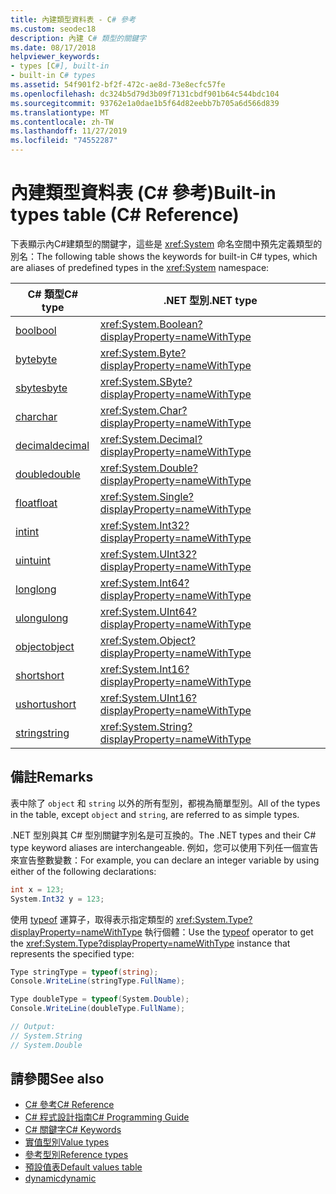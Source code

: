 ```yaml
---
title: 內建類型資料表 - C# 參考
ms.custom: seodec18
description: 內建 C# 類型的關鍵字
ms.date: 08/17/2018
helpviewer_keywords:
- types [C#], built-in
- built-in C# types
ms.assetid: 54f901f2-bf2f-472c-ae8d-73e8ecfc57fe
ms.openlocfilehash: dc324b5d79d3b09f7131cbdf901b64c544bdc104
ms.sourcegitcommit: 93762e1a0dae1b5f64d82eebb7b705a6d566d839
ms.translationtype: MT
ms.contentlocale: zh-TW
ms.lasthandoff: 11/27/2019
ms.locfileid: "74552287"
---
```

# <a name="built-in-types-table-c-reference"></a><span data-ttu-id="1f495-103">內建類型資料表 (C# 參考)</span><span class="sxs-lookup"><span data-stu-id="1f495-103">Built-in types table (C# Reference)</span></span>

<span data-ttu-id="1f495-104">下表顯示內C#建類型的關鍵字，這些是 <xref:System> 命名空間中預先定義類型的別名：</span><span class="sxs-lookup"><span data-stu-id="1f495-104">The following table shows the keywords for built-in C# types, which are aliases of predefined types in the <xref:System> namespace:</span></span>

|<span data-ttu-id="1f495-105">C# 類型</span><span class="sxs-lookup"><span data-stu-id="1f495-105">C# type</span></span>|<span data-ttu-id="1f495-106">.NET 型別</span><span class="sxs-lookup"><span data-stu-id="1f495-106">.NET type</span></span>|  
|--------------|-------------------------|  
|[<span data-ttu-id="1f495-107">bool</span><span class="sxs-lookup"><span data-stu-id="1f495-107">bool</span></span>](../builtin-types/bool.md)|<xref:System.Boolean?displayProperty=nameWithType>|  
|[<span data-ttu-id="1f495-108">byte</span><span class="sxs-lookup"><span data-stu-id="1f495-108">byte</span></span>](../builtin-types/integral-numeric-types.md)|<xref:System.Byte?displayProperty=nameWithType>|  
|[<span data-ttu-id="1f495-109">sbyte</span><span class="sxs-lookup"><span data-stu-id="1f495-109">sbyte</span></span>](../builtin-types/integral-numeric-types.md)|<xref:System.SByte?displayProperty=nameWithType>|  
|[<span data-ttu-id="1f495-110">char</span><span class="sxs-lookup"><span data-stu-id="1f495-110">char</span></span>](../builtin-types/char.md)|<xref:System.Char?displayProperty=nameWithType>|  
|[<span data-ttu-id="1f495-111">decimal</span><span class="sxs-lookup"><span data-stu-id="1f495-111">decimal</span></span>](../builtin-types/floating-point-numeric-types.md)|<xref:System.Decimal?displayProperty=nameWithType>|  
|[<span data-ttu-id="1f495-112">double</span><span class="sxs-lookup"><span data-stu-id="1f495-112">double</span></span>](../builtin-types/floating-point-numeric-types.md)|<xref:System.Double?displayProperty=nameWithType>|  
|[<span data-ttu-id="1f495-113">float</span><span class="sxs-lookup"><span data-stu-id="1f495-113">float</span></span>](../builtin-types/floating-point-numeric-types.md)|<xref:System.Single?displayProperty=nameWithType>|  
|[<span data-ttu-id="1f495-114">int</span><span class="sxs-lookup"><span data-stu-id="1f495-114">int</span></span>](../builtin-types/integral-numeric-types.md)|<xref:System.Int32?displayProperty=nameWithType>|  
|[<span data-ttu-id="1f495-115">uint</span><span class="sxs-lookup"><span data-stu-id="1f495-115">uint</span></span>](../builtin-types/integral-numeric-types.md)|<xref:System.UInt32?displayProperty=nameWithType>|  
|[<span data-ttu-id="1f495-116">long</span><span class="sxs-lookup"><span data-stu-id="1f495-116">long</span></span>](../builtin-types/integral-numeric-types.md)|<xref:System.Int64?displayProperty=nameWithType>|  
|[<span data-ttu-id="1f495-117">ulong</span><span class="sxs-lookup"><span data-stu-id="1f495-117">ulong</span></span>](../builtin-types/integral-numeric-types.md)|<xref:System.UInt64?displayProperty=nameWithType>|  
|[<span data-ttu-id="1f495-118">object</span><span class="sxs-lookup"><span data-stu-id="1f495-118">object</span></span>](../builtin-types/reference-types.md)|<xref:System.Object?displayProperty=nameWithType>|  
|[<span data-ttu-id="1f495-119">short</span><span class="sxs-lookup"><span data-stu-id="1f495-119">short</span></span>](../builtin-types/integral-numeric-types.md)|<xref:System.Int16?displayProperty=nameWithType>|  
|[<span data-ttu-id="1f495-120">ushort</span><span class="sxs-lookup"><span data-stu-id="1f495-120">ushort</span></span>](../builtin-types/integral-numeric-types.md)|<xref:System.UInt16?displayProperty=nameWithType>|  
|[<span data-ttu-id="1f495-121">string</span><span class="sxs-lookup"><span data-stu-id="1f495-121">string</span></span>](../builtin-types/reference-types.md)|<xref:System.String?displayProperty=nameWithType>|  
  
## <a name="remarks"></a><span data-ttu-id="1f495-122">備註</span><span class="sxs-lookup"><span data-stu-id="1f495-122">Remarks</span></span>

<span data-ttu-id="1f495-123">表中除了 `object` 和 `string` 以外的所有型別，都視為簡單型別。</span><span class="sxs-lookup"><span data-stu-id="1f495-123">All of the types in the table, except `object` and `string`, are referred to as simple types.</span></span>

<span data-ttu-id="1f495-124">.NET 型別與其 C# 型別關鍵字別名是可互換的。</span><span class="sxs-lookup"><span data-stu-id="1f495-124">The .NET types and their C# type keyword aliases are interchangeable.</span></span> <span data-ttu-id="1f495-125">例如，您可以使用下列任一個宣告來宣告整數變數：</span><span class="sxs-lookup"><span data-stu-id="1f495-125">For example, you can declare an integer variable by using either of the following declarations:</span></span>

```csharp
int x = 123;
System.Int32 y = 123;
```

<span data-ttu-id="1f495-126">使用 [typeof](../operators/type-testing-and-cast.md#typeof-operator) 運算子，取得表示指定類型的 <xref:System.Type?displayProperty=nameWithType> 執行個體：</span><span class="sxs-lookup"><span data-stu-id="1f495-126">Use the [typeof](../operators/type-testing-and-cast.md#typeof-operator) operator to get the <xref:System.Type?displayProperty=nameWithType> instance that represents the specified type:</span></span>

```csharp
Type stringType = typeof(string);
Console.WriteLine(stringType.FullName);

Type doubleType = typeof(System.Double);
Console.WriteLine(doubleType.FullName);

// Output:
// System.String
// System.Double
```

## <a name="see-also"></a><span data-ttu-id="1f495-127">請參閱</span><span class="sxs-lookup"><span data-stu-id="1f495-127">See also</span></span>

- [<span data-ttu-id="1f495-128">C# 參考</span><span class="sxs-lookup"><span data-stu-id="1f495-128">C# Reference</span></span>](../index.md)
- [<span data-ttu-id="1f495-129">C# 程式設計指南</span><span class="sxs-lookup"><span data-stu-id="1f495-129">C# Programming Guide</span></span>](../../programming-guide/index.md)
- [<span data-ttu-id="1f495-130">C# 關鍵字</span><span class="sxs-lookup"><span data-stu-id="1f495-130">C# Keywords</span></span>](index.md)
- [<span data-ttu-id="1f495-131">實值型別</span><span class="sxs-lookup"><span data-stu-id="1f495-131">Value types</span></span>](value-types.md)
- [<span data-ttu-id="1f495-132">參考型別</span><span class="sxs-lookup"><span data-stu-id="1f495-132">Reference types</span></span>](reference-types.md)
- [<span data-ttu-id="1f495-133">預設值表</span><span class="sxs-lookup"><span data-stu-id="1f495-133">Default values table</span></span>](default-values-table.md)
- [<span data-ttu-id="1f495-134">dynamic</span><span class="sxs-lookup"><span data-stu-id="1f495-134">dynamic</span></span>](../builtin-types/reference-types.md)
